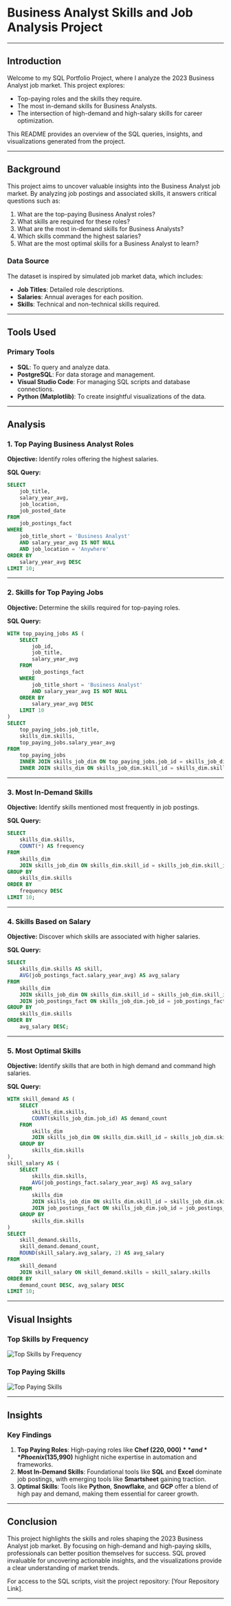 
# **Business Analyst Skills and Job Analysis Project**

---

## **Introduction**

Welcome to my SQL Portfolio Project, where I analyze the 2023 Business Analyst job market. This project explores:
- Top-paying roles and the skills they require.
- The most in-demand skills for Business Analysts.
- The intersection of high-demand and high-salary skills for career optimization.

This README provides an overview of the SQL queries, insights, and visualizations generated from the project.

---

## **Background**

This project aims to uncover valuable insights into the Business Analyst job market. By analyzing job postings and associated skills, it answers critical questions such as:
1. What are the top-paying Business Analyst roles?
2. What skills are required for these roles?
3. What are the most in-demand skills for Business Analysts?
4. Which skills command the highest salaries?
5. What are the most optimal skills for a Business Analyst to learn?

### **Data Source**
The dataset is inspired by simulated job market data, which includes:
- **Job Titles**: Detailed role descriptions.
- **Salaries**: Annual averages for each position.
- **Skills**: Technical and non-technical skills required.

---

## **Tools Used**

### **Primary Tools**
- **SQL**: To query and analyze data.
- **PostgreSQL**: For data storage and management.
- **Visual Studio Code**: For managing SQL scripts and database connections.
- **Python (Matplotlib)**: To create insightful visualizations of the data.

---

## **Analysis**

### **1. Top Paying Business Analyst Roles**

**Objective:** Identify roles offering the highest salaries.

**SQL Query:**
```sql
SELECT
    job_title,
    salary_year_avg,
    job_location,
    job_posted_date
FROM
    job_postings_fact
WHERE
    job_title_short = 'Business Analyst'
    AND salary_year_avg IS NOT NULL
    AND job_location = 'Anywhere'
ORDER BY
    salary_year_avg DESC
LIMIT 10;
```

---

### **2. Skills for Top Paying Jobs**

**Objective:** Determine the skills required for top-paying roles.

**SQL Query:**
```sql
WITH top_paying_jobs AS (
    SELECT
        job_id,
        job_title,
        salary_year_avg
    FROM
        job_postings_fact
    WHERE
        job_title_short = 'Business Analyst'
        AND salary_year_avg IS NOT NULL
    ORDER BY
        salary_year_avg DESC
    LIMIT 10
)
SELECT
    top_paying_jobs.job_title,
    skills_dim.skills,
    top_paying_jobs.salary_year_avg
FROM
    top_paying_jobs
    INNER JOIN skills_job_dim ON top_paying_jobs.job_id = skills_job_dim.job_id
    INNER JOIN skills_dim ON skills_job_dim.skill_id = skills_dim.skill_id;
```

---

### **3. Most In-Demand Skills**

**Objective:** Identify skills mentioned most frequently in job postings.

**SQL Query:**
```sql
SELECT
    skills_dim.skills,
    COUNT(*) AS frequency
FROM
    skills_dim
    JOIN skills_job_dim ON skills_dim.skill_id = skills_job_dim.skill_id
GROUP BY
    skills_dim.skills
ORDER BY
    frequency DESC
LIMIT 10;
```

---

### **4. Skills Based on Salary**

**Objective:** Discover which skills are associated with higher salaries.

**SQL Query:**
```sql
SELECT
    skills_dim.skills AS skill,
    AVG(job_postings_fact.salary_year_avg) AS avg_salary
FROM
    skills_dim
    JOIN skills_job_dim ON skills_dim.skill_id = skills_job_dim.skill_id
    JOIN job_postings_fact ON skills_job_dim.job_id = job_postings_fact.job_id
GROUP BY
    skills_dim.skills
ORDER BY
    avg_salary DESC;
```

---

### **5. Most Optimal Skills**

**Objective:** Identify skills that are both in high demand and command high salaries.

**SQL Query:**
```sql
WITH skill_demand AS (
    SELECT
        skills_dim.skills,
        COUNT(skills_job_dim.job_id) AS demand_count
    FROM
        skills_dim
        JOIN skills_job_dim ON skills_dim.skill_id = skills_job_dim.skill_id
    GROUP BY
        skills_dim.skills
),
skill_salary AS (
    SELECT
        skills_dim.skills,
        AVG(job_postings_fact.salary_year_avg) AS avg_salary
    FROM
        skills_dim
        JOIN skills_job_dim ON skills_dim.skill_id = skills_job_dim.skill_id
        JOIN job_postings_fact ON skills_job_dim.job_id = job_postings_fact.job_id
    GROUP BY
        skills_dim.skills
)
SELECT
    skill_demand.skills,
    skill_demand.demand_count,
    ROUND(skill_salary.avg_salary, 2) AS avg_salary
FROM
    skill_demand
    JOIN skill_salary ON skill_demand.skills = skill_salary.skills
ORDER BY
    demand_count DESC, avg_salary DESC
LIMIT 10;
```

---

## **Visual Insights**

### **Top Skills by Frequency**
![Top Skills by Frequency](attachment:image.png)

### **Top Paying Skills**
![Top Paying Skills](attachment:image.png)

---

## **Insights**

### **Key Findings**
1. **Top Paying Roles**: High-paying roles like **Chef ($220,000)** and **Phoenix ($135,990)** highlight niche expertise in automation and frameworks.
2. **Most In-Demand Skills**: Foundational tools like **SQL** and **Excel** dominate job postings, with emerging tools like **Smartsheet** gaining traction.
3. **Optimal Skills**: Tools like **Python**, **Snowflake**, and **GCP** offer a blend of high pay and demand, making them essential for career growth.

---

## **Conclusion**

This project highlights the skills and roles shaping the 2023 Business Analyst job market. By focusing on high-demand and high-paying skills, professionals can better position themselves for success. SQL proved invaluable for uncovering actionable insights, and the visualizations provide a clear understanding of market trends.

For access to the SQL scripts, visit the project repository: [Your Repository Link]. 

---
